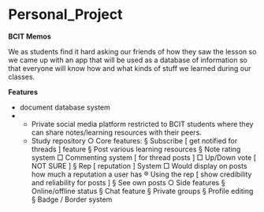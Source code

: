 # Personal_Project
<b>BCIT Memos</b>

We as students find it hard asking our friends of how they saw the lesson so we came up with an app that will be used as a database of information so that everyone will know how and what kinds of stuff we learned during our classes.

<b>Features</b>
- document database system
- 	- Private social media platform restricted to BCIT students where they can share notes/learning resources with their peers.
	- Study repository
		○ Core features:
			§ Subscribe [ get notified for threads ] feature
			§ Post various learning resources
			§ Note rating system
				□ Commenting system [ for thread posts ]
				□ Up/Down vote [ NOT SURE ]
			§ Rep [ reputation ] System
				□ Would display on posts how much a reputation a user has
					® Using the rep [ show credibility and reliability for posts ]
			§ See own posts
		○ Side features
			§ Online/offline status
			§ Chat feature
			§ Private groups
			§ Profile editing
      § Badge / Border system
